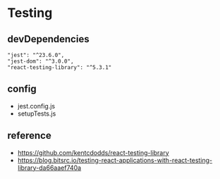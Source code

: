 # Testing

## devDependencies

    "jest": "^23.6.0",
    "jest-dom": "^3.0.0",
    "react-testing-library": "^5.3.1"

## config

- jest.config.js
- setupTests.js

## reference

- https://github.com/kentcdodds/react-testing-library
- https://blog.bitsrc.io/testing-react-applications-with-react-testing-library-da66aaef740a